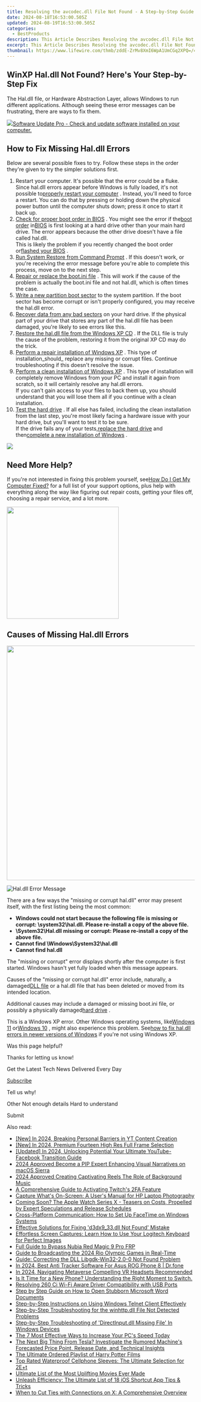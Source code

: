 ```yaml
---
title: Resolving the avcodec.dll File Not Found - A Step-by-Step Guide
date: 2024-08-18T16:53:00.505Z
updated: 2024-08-19T16:53:00.505Z
categories:
  - BestProducts
description: This Article Describes Resolving the avcodec.dll File Not Found - A Step-by-Step Guide
excerpt: This Article Describes Resolving the avcodec.dll File Not Found - A Step-by-Step Guide
thumbnail: https://www.lifewire.com/thmb/zddE-ZrMv8XmI6WpA1UmCGq2XPQ=/400x300/filters:no_upscale():max_bytes(150000):strip_icc():format(webp)/avcodec-dll-error-message-5a9ef721eb97de003642bfa1.png
---
```


## WinXP Hal.dll Not Found? Here's Your Step-by-Step Fix
 The Hal.dll file, or Hardware Abstraction Layer, allows Windows to run different applications. Although seeing these error messages can be frustrating, there are ways to fix them.

<!-- affiliate ads begin -->
<a href="https://order.glarysoft.com/order/checkout.php?PRODS=4691139&QTY=1&AFFILIATE=108875&CART=1"><img src="https://secure.avangate.com/images/merchant/6734fa703f6633ab896eecbdfad8953a/products/SU-200-1.png" border="0">Software Update Pro - Check and update software installed on your computer. </a>
<!-- affiliate ads end -->
## How to Fix Missing Hal.dll Errors

 Below are several possible fixes to try. Follow these steps in the order they're given to try the simpler solutions first.

1. Restart your computer. It's possible that the error could be a fluke.  
 Since hal.dll errors appear before Windows is fully loaded, it's not possible to[properly restart your computer](https://www.lifewire.com/how-to-reboot-a-computer-2624568) . Instead, you'll need to force a restart. You can do that by pressing or holding down the physical power button until the computer shuts down; press it once to start it back up.
2. [Check for proper boot order in BIOS](https://www.lifewire.com/change-the-boot-order-in-bios-2624528) . You might see the error if the[boot order](https://www.lifewire.com/what-is-a-boot-sequence-2625814) in[BIOS](https://www.lifewire.com/bios-basic-input-output-system-2625820) is first looking at a hard drive other than your main hard drive. The error appears because the other drive doesn't have a file called hal.dll.  
 This is likely the problem if you recently changed the boot order or[flashed your BIOS](https://www.lifewire.com/how-to-update-bios-4783238) .
3. [Run System Restore from Command Prompt](https://www.lifewire.com/how-to-start-system-restore-from-the-command-prompt-2624522) . If this doesn't work, or you're receiving the error message before you're able to complete this process, move on to the next step.
4. [Repair or replace the boot.ini file](https://www.lifewire.com/how-to-repair-or-replace-boot-ini-in-windows-xp-2624512) . This will work if the cause of the problem is actually the boot.ini file and not hal.dll, which is often times the case.
5. [Write a new partition boot sector](https://www.lifewire.com/write-a-new-partition-boot-sector-to-a-windows-xp-system-partition-2624503) to the system partition. If the boot sector has become corrupt or isn't properly configured, you may receive the hal.dll error.
6. [Recover data from any bad sectors](https://www.lifewire.com/locate-recover-data-from-bad-sectors-within-recovery-console-2624501) on your hard drive. If the physical part of your drive that stores any part of the hal.dll file has been damaged, you're likely to see errors like this.
7. [Restore the hal.dll file from the Windows XP CD](https://www.lifewire.com/how-to-restore-hal-dll-from-the-windows-xp-cd-2624517) . If the DLL file is truly the cause of the problem, restoring it from the original XP CD may do the trick.
8. [Perform a repair installation of Windows XP](https://www.lifewire.com/how-to-perform-a-windows-xp-repair-install-2624915) . This type of installation_should_ replace any missing or corrupt files. Continue troubleshooting if this doesn't resolve the issue.
9. [Perform a clean installation of Windows XP](https://www.lifewire.com/how-to-clean-install-windows-xp-2624911) . This type of installation will completely remove Windows from your PC and install it again from scratch, so it will certainly resolve any hal.dll errors.  
 If you can't gain access to your files to back them up, you should understand that you will lose them all if you continue with a clean installation.
10. [Test the hard drive](https://www.lifewire.com/free-hard-drive-testing-programs-2626183) . If all else has failed, including the clean installation from the last step, you're most likely facing a hardware issue with your hard drive, but you'll want to test it to be sure.  
 If the drive fails any of your tests,[replace the hard drive](https://www.lifewire.com/how-to-replace-a-hard-drive-2626200) and then[complete a new installation of Windows](https://www.lifewire.com/how-to-install-a-windows-operating-system-2624925) .

<!-- affiliate ads begin -->
<a href="https://shop.systoolsgroup.com/affiliate.php?ACCOUNT=SYSTOOBY&AFFILIATE=108875&PATH=https%3A%2F%2Fwww.systoolsgroup.com%3FAFFILIATE%3D108875%26RESOURCE%3DSysTools%2BGmail%2BBackup"><img src="https://www.systoolsgroup.com/box/gmail-backup.png" border="0"></a>
<!-- affiliate ads end -->
## Need More Help?

 If you're not interested in fixing this problem yourself, see[How Do I Get My Computer Fixed?](https://www.lifewire.com/how-do-i-get-my-computer-fixed-2625167) for a full list of your support options, plus help with everything along the way like figuring out repair costs, getting your files off, choosing a repair service, and a lot more.

<!-- affiliate ads begin -->
<a href="https://coinrule.sjv.io/c/5597632/1958374/18409" target="_top" id="1958374"><img src="//a.impactradius-go.com/display-ad/18409-1958374" border="0" alt="" width="300" height="300"/></a><img height="0" width="0" src="https://imp.pxf.io/i/5597632/1958374/18409" style="position:absolute;visibility:hidden;" border="0" />
<!-- affiliate ads end -->
## Causes of Missing Hal.dll Errors

<!-- affiliate ads begin -->
<a href="https://thefitville.pxf.io/c/5597632/1526796/15852" target="_top" id="1526796"><img src="//a.impactradius-go.com/display-ad/15852-1526796" border="0" alt="" width="1200" height="628"/></a><img height="0" width="0" src="https://imp.pxf.io/i/5597632/1526796/15852" style="position:absolute;visibility:hidden;" border="0" />
<!-- affiliate ads end -->
![Hal.dll Error Message](https://www.lifewire.com/thmb/iW96xBd-pVPkCbR8_ExyONSabUM=/1500x0/filters:no_upscale():max_bytes(150000):strip_icc():format(webp)/hal-dll-missing-corrupt-xp-57fd205d3df78c690f815007.PNG)

 There are a few ways the "missing or corrupt hal.dll" error may present itself, with the first listing being the most common:

* **Windows could not start because the following file is missing or corrupt: \\system32\\hal.dll. Please re-install a copy of the above file.**
* **\\System32\\Hal.dll missing or corrupt: Please re-install a copy of the above file.**
* **Cannot find \\Windows\\System32\\hal.dll**
* **Cannot find hal.dll**

 The "missing or corrupt" error displays shortly after the computer is first started. Windows hasn't yet fully loaded when this message appears.

 Causes of the "missing or corrupt hal.dll" error include, naturally, a damaged[DLL file](https://www.lifewire.com/what-is-a-dll-file-2625852) or a hal.dll file that has been deleted or moved from its intended location.

 Additional causes may include a damaged or missing boot.ini file, or possibly a physically damaged[hard drive](https://www.lifewire.com/what-is-a-hard-disk-drive-2618152) .

 This is a Windows XP error. Other Windows operating systems, like[Windows 11](https://www.lifewire.com/windows-11-5188930) or[Windows 10](https://www.lifewire.com/windows-10-2626217) , might also experience this problem. See[how to fix hal.dll errors in newer versions of Windows](https://www.lifewire.com/fix-hal-dll-errors-in-newer-versions-of-windows-2619245) if you're not using Windows XP.

Was this page helpful?

Thanks for letting us know!

 Get the Latest Tech News Delivered Every Day

[Subscribe](https://www.lifewire.com/#)

Tell us why!

 Other  Not enough details  Hard to understand

 Submit

<ins class="adsbygoogle"
     style="display:block"
     data-ad-format="autorelaxed"
     data-ad-client="ca-pub-7571918770474297"
     data-ad-slot="1223367746"></ins>



<ins class="adsbygoogle"
     style="display:block"
     data-ad-client="ca-pub-7571918770474297"
     data-ad-slot="8358498916"
     data-ad-format="auto"
     data-full-width-responsive="true"></ins>

<span class="atpl-alsoreadstyle">Also read:</span>
<div><ul>
<li><a href="https://facebook-video-footage.techidaily.com/new-in-2024-breaking-personal-barriers-in-yt-content-creation/"><u>[New] In 2024, Breaking Personal Barriers in YT Content Creation</u></a></li>
<li><a href="https://fox-direct.techidaily.com/new-in-2024-premium-fourteen-high-res-full-frame-selection/"><u>[New] In 2024, Premium Fourteen  High Res Full Frame Selection</u></a></li>
<li><a href="https://youtube-lab.techidaily.com/ed-in-2024-unlocking-potential-your-ultimate-youtube-facebook-transition-guide/"><u>[Updated] In 2024, Unlocking Potential  Your Ultimate YouTube-Facebook Transition Guide</u></a></li>
<li><a href="https://fox-info.techidaily.com/2024-approved-become-a-pip-expert-enhancing-visual-narratives-on-macos-sierra/"><u>2024 Approved  Become a PIP Expert  Enhancing Visual Narratives on macOS Sierra</u></a></li>
<li><a href="https://extra-resources.techidaily.com/2024-approved-creating-captivating-reels-the-role-of-background-music/"><u>2024 Approved  Creating Captivating Reels  The Role of Background Music</u></a></li>
<li><a href="https://tech-renaissance.techidaily.com/a-comprehensive-guide-to-activating-twitchs-2fa-feature/"><u>A Comprehensive Guide to Activating Twitch's 2FA Feature</u></a></li>
<li><a href="https://techno-recovery.techidaily.com/capture-whats-on-screen-a-users-manual-for-hp-laptop-photography/"><u>Capture What's On-Screen: A User's Manual for HP Laptop Photography</u></a></li>
<li><a href="https://techno-recovery.techidaily.com/coming-soon-the-apple-watch-series-x-teasers-on-costs-propelled-by-expert-speculations-and-release-schedules/"><u>Coming Soon? The Apple Watch Series X - Teasers on Costs, Propelled by Expert Speculations and Release Schedules</u></a></li>
<li><a href="https://techno-recovery.techidaily.com/cross-platform-communication-how-to-set-up-facetime-on-windows-systems/"><u>Cross-Platform Communication: How to Set Up FaceTime on Windows Systems</u></a></li>
<li><a href="https://techno-recovery.techidaily.com/effective-solutions-for-fixing-d3dx933dll-not-found-mistake/"><u>Effective Solutions for Fixing 'd3dx9_33.dll Not Found' Mistake</u></a></li>
<li><a href="https://techno-recovery.techidaily.com/effortless-screen-captures-learn-how-to-use-your-logitech-keyboard-for-perfect-images/"><u>Effortless Screen Captures: Learn How to Use Your Logitech Keyboard for Perfect Images</u></a></li>
<li><a href="https://bypass-frp.techidaily.com/full-guide-to-bypass-nubia-red-magic-9-pro-frp-by-drfone-android/"><u>Full Guide to Bypass Nubia Red Magic 9 Pro FRP</u></a></li>
<li><a href="https://techno-recovery.techidaily.com/guide-to-broadcasting-the-2024-rio-olympic-games-in-real-time/"><u>Guide to Broadcasting the 2024 Rio Olympic Games in Real-Time</u></a></li>
<li><a href="https://techno-recovery.techidaily.com/guide-correcting-the-dll-libgdk-win32-20-0-not-found-problem/"><u>Guide: Correcting the DLL Libgdk-Win32-2.0-0 Not Found Problem</u></a></li>
<li><a href="https://android-location-track.techidaily.com/in-2024-best-anti-tracker-software-for-asus-rog-phone-8-drfone-by-drfone-virtual-android/"><u>In 2024, Best Anti Tracker Software For Asus ROG Phone 8 | Dr.fone</u></a></li>
<li><a href="https://extra-approaches.techidaily.com/in-2024-navigating-metaverse-compelling-vr-headsets-recommended/"><u>In 2024, Navigating Metaverse  Compelling VR Headsets Recommended</u></a></li>
<li><a href="https://techno-recovery.techidaily.com/is-it-time-for-a-new-phone-understanding-the-right-moment-to-switch/"><u>Is It Time for a New Phone? Understanding the Right Moment to Switch.</u></a></li>
<li><a href="https://hardware-updates.techidaily.com/resolving-260-ci-wi-fi-aware-driver-compatibility-with-usb-ports/"><u>Resolving 260 Ci Wi-Fi Aware Driver Compatibility with USB Ports</u></a></li>
<li><a href="https://techno-recovery.techidaily.com/step-by-step-guide-on-how-to-open-stubborn-microsoft-word-documents/"><u>Step by Step Guide on How to Open Stubborn Microsoft Word Documents</u></a></li>
<li><a href="https://techno-recovery.techidaily.com/step-by-step-instructions-on-using-windows-telnet-client-effectively/"><u>Step-by-Step Instructions on Using Windows Telnet Client Effectively</u></a></li>
<li><a href="https://techno-recovery.techidaily.com/step-by-step-troubleshooting-for-the-winhttpdll-file-not-detected-problems/"><u>Step-by-Step Troubleshooting for the winhttp.dll File Not Detected Problems</u></a></li>
<li><a href="https://techno-recovery.techidaily.com/step-by-step-troubleshooting-of-directinputdll-missing-file-in-windows-devices/"><u>Step-by-Step Troubleshooting of 'DirectInput.dll Missing File' In Windows Devices</u></a></li>
<li><a href="https://techno-recovery.techidaily.com/the-7-most-effective-ways-to-increase-your-pcs-speed-today/"><u>The 7 Most Effective Ways to Increase Your PC's Speed Today</u></a></li>
<li><a href="https://techno-recovery.techidaily.com/the-next-big-thing-from-tesla-investigate-the-rumored-machines-forecasted-price-point-release-date-and-technical-insights/"><u>The Next Big Thing From Tesla? Investigate the Rumored Machine's Forecasted Price Point, Release Date, and Technical Insights</u></a></li>
<li><a href="https://techno-recovery.techidaily.com/the-ultimate-ordered-playlist-of-harry-potter-films/"><u>The Ultimate Ordered Playlist of Harry Potter Films</u></a></li>
<li><a href="https://techno-recovery.techidaily.com/top-rated-waterproof-cellphone-sleeves-the-ultimate-selection-for-2eplust/"><u>Top Rated Waterproof Cellphone Sleeves: The Ultimate Selection for 2E+t</u></a></li>
<li><a href="https://techno-recovery.techidaily.com/ultimate-list-of-the-most-uplifting-movies-ever-made/"><u>Ultimate List of the Most Uplifting Movies Ever Made</u></a></li>
<li><a href="https://techno-recovery.techidaily.com/unleash-efficiency-the-ultimate-list-of-18-ios-shortcut-app-tips-and-tricks/"><u>Unleash Efficiency: The Ultimate List of 18 iOS Shortcut App Tips & Tricks</u></a></li>
<li><a href="https://techno-recovery.techidaily.com/when-to-cut-ties-with-connections-on-x-a-comprehensive-overview/"><u>When to Cut Ties with Connections on X: A Comprehensive Overview</u></a></li>
</ul></div>
